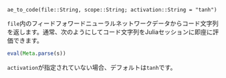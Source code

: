 ```
ae_to_code(file::String, scope::String; activation::String = "tanh")
```

`file`内のフィードフォワードニューラルネットワークデータからコード文字列を返します。通常、次のようにしてコード文字列をJuliaセッションに即座に評価できます。

```julia
eval(Meta.parse(s))
```

`activation`が指定されていない場合、デフォルトは`tanh`です。

